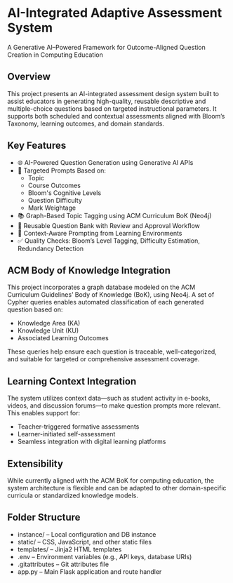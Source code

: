 # AI-Integrated Adaptive Assessment System  
A Generative AI–Powered Framework for Outcome-Aligned Question Creation in Computing Education

## Overview  
This project presents an AI-integrated assessment design system built to assist educators in generating high-quality, reusable descriptive and multiple-choice questions based on targeted instructional parameters. It supports both scheduled and contextual assessments aligned with Bloom’s Taxonomy, learning outcomes, and domain standards.

## Key Features  
- 🌐 AI-Powered Question Generation using Generative AI APIs  
- 🎯 Targeted Prompts Based on:
  - Topic
  - Course Outcomes
  - Bloom's Cognitive Levels
  - Question Difficulty
  - Mark Weightage  
- 📚 Graph-Based Topic Tagging using ACM Curriculum BoK (Neo4j)  
- 🔁 Reusable Question Bank with Review and Approval Workflow  
- 🧠 Context-Aware Prompting from Learning Environments  
- ✅ Quality Checks: Bloom’s Level Tagging, Difficulty Estimation, Redundancy Detection

## ACM Body of Knowledge Integration  
This project incorporates a graph database modeled on the ACM Curriculum Guidelines’ Body of Knowledge (BoK), using Neo4j. A set of Cypher queries enables automated classification of each generated question based on:
- Knowledge Area (KA)
- Knowledge Unit (KU)
- Associated Learning Outcomes  

These queries help ensure each question is traceable, well-categorized, and suitable for targeted or comprehensive assessment coverage.


## Learning Context Integration  
The system utilizes context data—such as student activity in e-books, videos, and discussion forums—to make question prompts more relevant. This enables support for:
- Teacher-triggered formative assessments  
- Learner-initiated self-assessment  
- Seamless integration with digital learning platforms

## Extensibility  
While currently aligned with the ACM BoK for computing education, the system architecture is flexible and can be adapted to other domain-specific curricula or standardized knowledge models.

## Folder Structure
- instance/ – Local configuration and DB instance
- static/ – CSS, JavaScript, and other static files
- templates/ – Jinja2 HTML templates
- .env – Environment variables (e.g., API keys, database URIs)
- .gitattributes – Git attributes file
- app.py – Main Flask application and route handler








